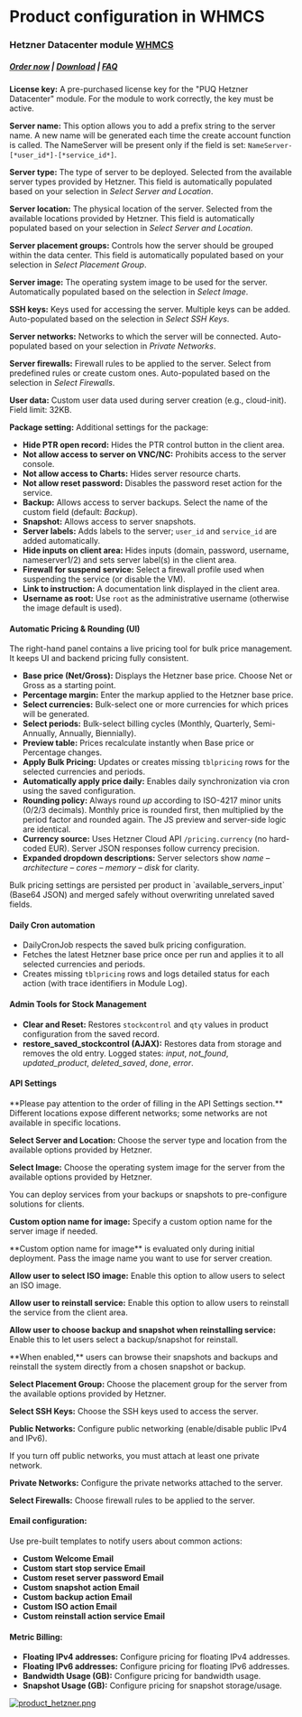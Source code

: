 # Product configuration in WHMCS

### Hetzner Datacenter module **[WHMCS](https://puqcloud.com/link.php?id=77)**

#####  [Order now](https://puqcloud.com/whmcs-module-hetzner-datacenter.php) | [Download](https://download.puqcloud.com/WHMCS/servers/PUQ_WHMCS-HetznerDatacenter/) | [FAQ](https://faq.puqcloud.com/)

**License key:** A pre-purchased license key for the "PUQ Hetzner Datacenter" module. For the module to work correctly, the key must be active.

**Server name:** This option allows you to add a prefix string to the server name. A new name will be generated each time the create account function is called. The NameServer will be present only if the field is set: `NameServer-[*user_id*]-[*service_id*]`.

**Server type:** The type of server to be deployed. Selected from the available server types provided by Hetzner. This field is automatically populated based on your selection in *Select Server and Location*.

**Server location:** The physical location of the server. Selected from the available locations provided by Hetzner. This field is automatically populated based on your selection in *Select Server and Location*.

**Server placement groups:** Controls how the server should be grouped within the data center. This field is automatically populated based on your selection in *Select Placement Group*.

**Server image:** The operating system image to be used for the server. Automatically populated based on the selection in *Select Image*.

**SSH keys:** Keys used for accessing the server. Multiple keys can be added. Auto-populated based on the selection in *Select SSH Keys*.

**Server networks:** Networks to which the server will be connected. Auto-populated based on your selection in *Private Networks*.

**Server firewalls:** Firewall rules to be applied to the server. Select from predefined rules or create custom ones. Auto-populated based on the selection in *Select Firewalls*.

**User data:** Custom user data used during server creation (e.g., cloud-init). Field limit: 32KB.

**Package setting:** Additional settings for the package:

- **Hide PTR open record:** Hides the PTR control button in the client area.
- **Not allow access to server on VNC/NC:** Prohibits access to the server console.
- **Not allow access to Charts:** Hides server resource charts.
- **Not allow reset password:** Disables the password reset action for the service.
- **Backup:** Allows access to server backups. Select the name of the custom field (default: *Backup*).
- **Snapshot:** Allows access to server snapshots.
- **Server labels:** Adds labels to the server; `user_id` and `service_id` are added automatically.
- **Hide inputs on client area:** Hides inputs (domain, password, username, nameserver1/2) and sets server label(s) in the client area.
- **Firewall for suspend service:** Select a firewall profile used when suspending the service (or disable the VM).
- **Link to instruction:** A documentation link displayed in the client area.
- **Username as root:** Use `root` as the administrative username (otherwise the image default is used).

#### **Automatic Pricing &amp; Rounding (UI)**

<p class="callout info">The right-hand panel contains a live pricing tool for bulk price management. It keeps UI and backend pricing fully consistent.</p>

- **Base price (Net/Gross):** Displays the Hetzner base price. Choose Net or Gross as a starting point.
- **Percentage margin:** Enter the markup applied to the Hetzner base price.
- **Select currencies:** Bulk-select one or more currencies for which prices will be generated.
- **Select periods:** Bulk-select billing cycles (Monthly, Quarterly, Semi-Annually, Annually, Biennially).
- **Preview table:** Prices recalculate instantly when Base price or Percentage changes.
- **Apply Bulk Pricing:** Updates or creates missing `tblpricing` rows for the selected currencies and periods.
- **Automatically apply price daily:** Enables daily synchronization via cron using the saved configuration.
- **Rounding policy:** Always round *up* according to ISO-4217 minor units (0/2/3 decimals). Monthly price is rounded first, then multiplied by the period factor and rounded again. The JS preview and server-side logic are identical.
- **Currency source:** Uses Hetzner Cloud API `/pricing.currency` (no hard-coded EUR). Server JSON responses follow currency precision.
- **Expanded dropdown descriptions:** Server selectors show *name – architecture – cores – memory – disk* for clarity.

<p class="callout info">Bulk pricing settings are persisted per product in `available_servers_input` (Base64 JSON) and merged safely without overwriting unrelated saved fields.</p>

#### **Daily Cron automation**

- DailyCronJob respects the saved bulk pricing configuration.
- Fetches the latest Hetzner base price once per run and applies it to all selected currencies and periods.
- Creates missing `tblpricing` rows and logs detailed status for each action (with trace identifiers in Module Log).

#### **Admin Tools for Stock Management**

- **Clear and Reset:** Restores `stockcontrol` and `qty` values in product configuration from the saved record.
- **restore\_saved\_stockcontrol (AJAX):** Restores data from storage and removes the old entry. Logged states: *input*, *not\_found*, *updated\_product*, *deleted\_saved*, *done*, *error*.

#### **API Settings**

<p class="callout warning">**Please pay attention to the order of filling in the API Settings section.** Different locations expose different networks; some networks are not available in specific locations.</p>

**Select Server and Location:** Choose the server type and location from the available options provided by Hetzner.

**Select Image:** Choose the operating system image for the server from the available options provided by Hetzner.

<p class="callout info">You can deploy services from your backups or snapshots to pre-configure solutions for clients.</p>

**Custom option name for image:** Specify a custom option name for the server image if needed.

<p class="callout warning">**Custom option name for image** is evaluated only during initial deployment. Pass the image name you want to use for server creation.</p>

**Allow user to select ISO image:** Enable this option to allow users to select an ISO image.

**Allow user to reinstall service:** Enable this option to allow users to reinstall the service from the client area.

**Allow user to choose backup and snapshot when reinstalling service:** Enable this to let users select a backup/snapshot for reinstall.

<p class="callout warning">**When enabled,** users can browse their snapshots and backups and reinstall the system directly from a chosen snapshot or backup.</p>

**Select Placement Group:** Choose the placement group for the server from the available options provided by Hetzner.

**Select SSH Keys:** Choose the SSH keys used to access the server.

**Public Networks:** Configure public networking (enable/disable public IPv4 and IPv6).

<p class="callout warning">If you turn off public networks, you must attach at least one private network.</p>

**Private Networks:** Configure the private networks attached to the server.

**Select Firewalls:** Choose firewall rules to be applied to the server.

#### **Email configuration:**

Use pre-built templates to notify users about common actions:

- **Custom Welcome Email**
- **Custom start stop service Email**
- **Custom reset server password Email**
- **Custom snapshot action Email**
- **Custom backup action Email**
- **Custom ISO action Email**
- **Custom reinstall action service Email**

#### **Metric Billing:**

- **Floating IPv4 addresses:** Configure pricing for floating IPv4 addresses.
- **Floating IPv6 addresses:** Configure pricing for floating IPv6 addresses.
- **Bandwidth Usage (GB):** Configure pricing for bandwidth usage.
- **Snapshot Usage (GB):** Configure pricing for snapshot storage/usage.

[![product_hetzner.png](https://doc.puq.info/uploads/images/gallery/2025-10/scaled-1680-/7sBproduct-hetzner.png)](https://doc.puq.info/uploads/images/gallery/2025-10/7sBproduct-hetzner.png)